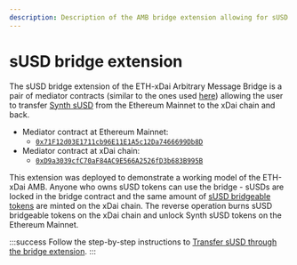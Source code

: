 ```yaml
---
description: Description of the AMB bridge extension allowing for sUSD token transfer
---
```


# sUSD bridge extension

The sUSD bridge extension of the ETH-xDai Arbitrary Message Bridge is a pair of mediator contracts \(similar to the ones used [here](https://docs.tokenbridge.net/amb-bridge/erc677-to-erc677-bridge-on-top-of-amb)\) allowing the user to transfer [Synth sUSD](https://etherscan.io/token/0x57ab1e02fee23774580c119740129eac7081e9d3) from the Ethereum Mainnet to the xDai chain and back.

* Mediator contract at Ethereum Mainnet:
  * [`0x71F12d03E1711cb96E11E1A5c12Da7466699Db8D`](https://etherscan.io/address/0x71F12d03E1711cb96E11E1A5c12Da7466699Db8D)
* Mediator contract at xDai chain:
  * [`0xD9a3039cfC70aF84AC9E566A2526fD3b683B995B`](https://blockscout.com/xdai/mainnet/address/0xd9a3039cfc70af84ac9e566a2526fd3b683b995b/transactions)

This extension was deployed to demonstrate a working model of the ETH-xDai AMB. Anyone who owns sUSD tokens can use the bridge - sUSDs are locked in the bridge contract and the same amount of [sUSD bridgeable tokens](https://blockscout.com/xdai/mainnet/address/0x4c36d2919e407f0cc2ee3c993ccf8ac26d9ce64e) are minted on the xDai chain. The reverse operation burns sUSD bridgeable tokens on the xDai chain and unlock Synth sUSD tokens on the Ethereum Mainnet.

:::success
Follow the step-by-step instructions to [Transfer sUSD through the bridge extension](/specs/bridges/eth-gc/susd-bridge-extension/transfer-susd-through-the-bridge-extension).
:::

